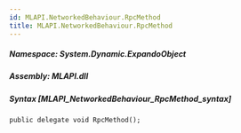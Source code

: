 ```yaml
---  
id: MLAPI.NetworkedBehaviour.RpcMethod  
title: MLAPI.NetworkedBehaviour.RpcMethod  
---
```


<div class="markdown level0 summary" markdown="1">

</div>

<div class="markdown level0 conceptual" markdown="1">

</div>

##### **Namespace**: System.Dynamic.ExpandoObject

##### **Assembly**: MLAPI.dll

##### Syntax [MLAPI_NetworkedBehaviour_RpcMethod_syntax]

    public delegate void RpcMethod();
